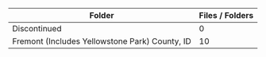 | Folder                                         |   Files / Folders |
|------------------------------------------------|-------------------|
| Discontinued                                   |                 0 |
| Fremont (Includes Yellowstone Park) County, ID |                10 |